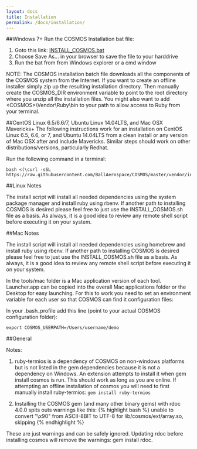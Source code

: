 ```yaml
---
layout: docs
title: Installation
permalink: /docs/installation/
---
```


##Windows 7+
Run the COSMOS Installation bat file:

  1. Goto this link: [INSTALL_COSMOS.bat](https://raw.githubusercontent.com/BallAerospace/COSMOS/master/vendor/installers/windows/INSTALL_COSMOS.bat)
  2. Choose Save As... in your browser to save the file to your harddrive
  3. Run the bat from from Windows explorer or a cmd window

NOTE: The COSMOS installation batch file downloads all the components of the COSMOS system from the Internet. If you want to create an offline installer simply zip up the resulting installation directory. Then manually create the COSMOS_DIR environment variable to point to the root directory where you unzip all the installation files. You might also want to add \<COSMOS\>\Vendor\Ruby\bin to your path to allow access to Ruby from your terminal.

##CentOS Linux 6.5/6.6/7, Ubuntu Linux 14.04LTS, and Mac OSX Mavericks+
The following instructions work for an installation on CentOS Linux 6.5, 6.6, or 7, and Ubuntu 14.04LTS from a clean install or any version of Mac OSX after and include Mavericks.  Similar steps should work on other distributions/versions, particularly Redhat.

Run the following command in a terminal:

```
bash <(\curl -sSL https://raw.githubusercontent.com/BallAerospace/COSMOS/master/vendor/installers/linux_mac/INSTALL_COSMOS.sh)
```

##Linux Notes

The install script will install all needed dependencies using the system package manager and install ruby using rbenv.   If another path to installing COSMOS is desired please feel free to just use the INSTALL_COSMOS.sh file as a basis.  As always, it is a good idea to review any remote shell script before executing it on your system.

##Mac Notes

The install script will install all needed dependencies using homebrew and install ruby using rbenv.   If another path to installing COSMOS is desired please feel free to just use the INSTALL_COSMOS.sh file as a basis.  As always, it is a good idea to review any remote shell script before executing it on your system.

In the tools/mac folder is a Mac application version of each tool.    Launcher.app can be copied into the overall Mac applications folder or the Desktop for easy launching.   For this to work you need to set an environment variable for each user so that COSMOS can find it configuration files:

In your .bash_profile add this line (point to your actual COSMOS configuration folder):

```
export COSMOS_USERPATH=/Users/username/demo
```

##General

Notes:

1. ruby-termios is a dependency of COSMOS on non-windows platforms but is not listed in the gem dependencies because it is not a dependency on Windows.  An extension attempts to install it when gem install cosmos is run.  This should work as long as you are online. If attempting an offline installation of cosmos you will need to first manually install ruby-termios: ```gem install ruby-termios```

1. Installing the COSMOS gem (and many other binary gems) with rdoc 4.0.0 spits outs warnings like this:
{% highlight bash %}
unable to convert "\x90" from ASCII-8BIT to UTF-8 for lib/cosmos/ext/array.so, skipping
{% endhighlight %}

These are just warnings and can be safely ignored.  Updating rdoc before installing cosmos will remove the warnings: gem install rdoc.
